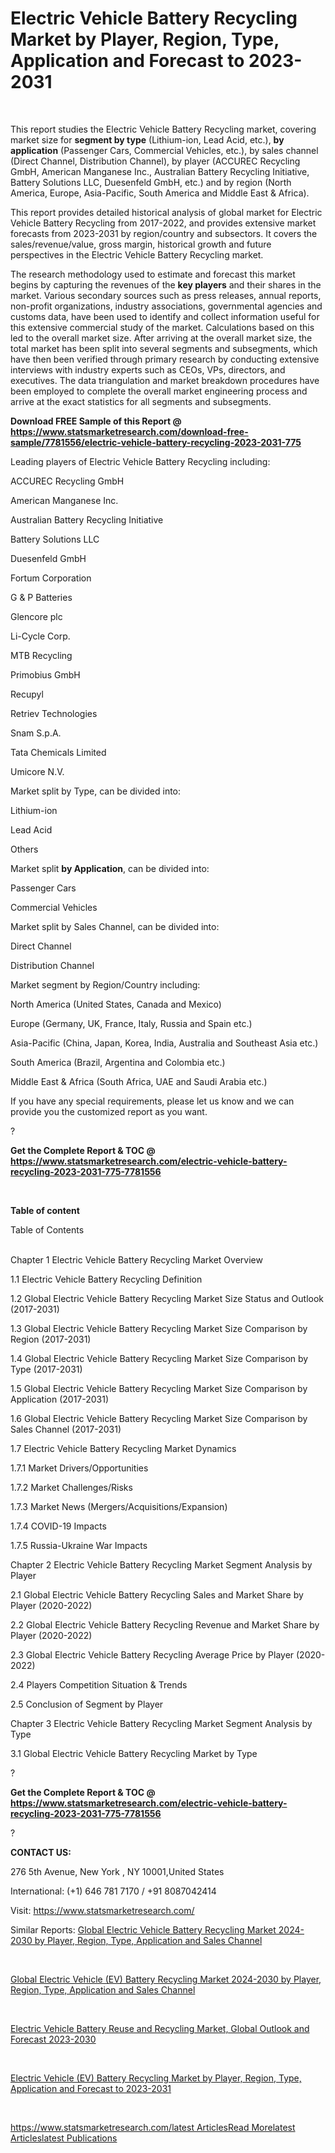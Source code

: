 <h1>Electric Vehicle Battery Recycling Market by Player, Region, Type, Application and Forecast to 2023-2031</h1><br/><p>This report studies the Electric Vehicle Battery Recycling market, covering market size for <strong>segment by type</strong> (Lithium-ion, Lead Acid, etc.), <strong>by application</strong> (Passenger Cars, Commercial Vehicles, etc.), by sales channel (Direct Channel, Distribution Channel), by player (ACCUREC Recycling GmbH, American Manganese Inc., Australian Battery Recycling Initiative, Battery Solutions LLC, Duesenfeld GmbH, etc.) and by region (North America, Europe, Asia-Pacific, South America and Middle East & Africa).</p>
 
 
 
 <p>This report provides detailed historical analysis of global market for Electric Vehicle Battery Recycling from 2017-2022, and provides extensive market forecasts from 2023-2031 by region/country and subsectors. It covers the sales/revenue/value, gross margin, historical growth and future perspectives in the Electric Vehicle Battery Recycling market.</p>
 
 
 
 <p>The research methodology used to estimate and forecast this market begins by capturing the revenues of the <strong>key players</strong> and their shares in the market. Various secondary sources such as press releases, annual reports, non-profit organizations, industry associations, governmental agencies and customs data, have been used to identify and collect information useful for this extensive commercial study of the market. Calculations based on this led to the overall market size. After arriving at the overall market size, the total market has been split into several segments and subsegments, which have then been verified through primary research by conducting extensive interviews with industry experts such as CEOs, VPs, directors, and executives. The data triangulation and market breakdown procedures have been employed to complete the overall market engineering process and arrive at the exact statistics for all segments and subsegments.</p>
 
 
 
 <p><strong>Download FREE Sample of this Report @ <a href="https://www.statsmarketresearch.com/download-free-sample/7781556/electric-vehicle-battery-recycling-2023-2031-775">https://www.statsmarketresearch.com/download-free-sample/7781556/electric-vehicle-battery-recycling-2023-2031-775</a></strong></p>
 
 
 
 <p>Leading players of Electric Vehicle Battery Recycling including:</p>
 
 
 
 <p>ACCUREC Recycling GmbH</p>
 
 
 
 <p>American Manganese Inc.</p>
 
 
 
 <p>Australian Battery Recycling Initiative</p>
 
 
 
 <p>Battery Solutions LLC</p>
 
 
 
 <p>Duesenfeld GmbH</p>
 
 
 
 <p>Fortum Corporation</p>
 
 
 
 <p>G & P Batteries</p>
 
 
 
 <p>Glencore plc</p>
 
 
 
 <p>Li-Cycle Corp.</p>
 
 
 
 <p>MTB Recycling</p>
 
 
 
 <p>Primobius GmbH</p>
 
 
 
 <p>Recupyl</p>
 
 
 
 <p>Retriev Technologies</p>
 
 
 
 <p>Snam S.p.A.</p>
 
 
 
 <p>Tata Chemicals Limited</p>
 
 
 
 <p>Umicore N.V.</p>
 
 
 
 <p>Market split by Type, can be divided into:</p>
 
 
 
 <p>Lithium-ion</p>
 
 
 
 <p>Lead Acid</p>
 
 
 
 <p>Others</p>
 
 
 
 <p>Market split <strong>by Application</strong>, can be divided into:</p>
 
 
 
 <p>Passenger Cars</p>
 
 
 
 <p>Commercial Vehicles</p>
 
 
 
 <p>Market split by Sales Channel, can be divided into:</p>
 
 
 
 <p>Direct Channel</p>
 
 
 
 <p>Distribution Channel</p>
 
 
 
 <p>Market segment by Region/Country including:</p>
 
 
 
 <p>North America (United States, Canada and Mexico)</p>
 
 
 
 <p>Europe (Germany, UK, France, Italy, Russia and Spain etc.)</p>
 
 
 
 <p>Asia-Pacific (China, Japan, Korea, India, Australia and Southeast Asia etc.)</p>
 
 
 
 <p>South America (Brazil, Argentina and Colombia etc.)</p>
 
 
 
 <p>Middle East & Africa (South Africa, UAE and Saudi Arabia etc.)</p>
 
 
 
 <p>If you have any special requirements, please let us know and we can provide you the customized report as you want.</p>
 
 
 
 <p>? </p>
 
 
 
 <div><b>Get the Complete Report & TOC @ <a href="https://www.statsmarketresearch.com/electric-vehicle-battery-recycling-2023-2031-775-7781556">https://www.statsmarketresearch.com/electric-vehicle-battery-recycling-2023-2031-775-7781556</a></b></div>
 
 
 
 <p><br />
 
 <b>Table of content</b></p>
 
 
 
 <p>Table of Contents<br />
 
 <br />
 
 Chapter 1 Electric Vehicle Battery Recycling Market Overview<br />
 
 1.1 Electric Vehicle Battery Recycling Definition<br />
 
 1.2 Global Electric Vehicle Battery Recycling Market Size Status and Outlook (2017-2031)<br />
 
 1.3 Global Electric Vehicle Battery Recycling Market Size Comparison by Region (2017-2031)<br />
 
 1.4 Global Electric Vehicle Battery Recycling Market Size Comparison by Type (2017-2031)<br />
 
 1.5 Global Electric Vehicle Battery Recycling Market Size Comparison by Application (2017-2031)<br />
 
 1.6 Global Electric Vehicle Battery Recycling Market Size Comparison by Sales Channel (2017-2031)<br />
 
 1.7 Electric Vehicle Battery Recycling Market Dynamics<br />
 
 1.7.1 Market Drivers/Opportunities<br />
 
 1.7.2 Market Challenges/Risks<br />
 
 1.7.3 Market News (Mergers/Acquisitions/Expansion)<br />
 
 1.7.4 COVID-19 Impacts<br />
 
 1.7.5 Russia-Ukraine War Impacts<br />
 
 Chapter 2 Electric Vehicle Battery Recycling Market Segment Analysis by Player<br />
 
 2.1 Global Electric Vehicle Battery Recycling Sales and Market Share by Player (2020-2022)<br />
 
 2.2 Global Electric Vehicle Battery Recycling Revenue and Market Share by Player (2020-2022)<br />
 
 2.3 Global Electric Vehicle Battery Recycling Average Price by Player (2020-2022)<br />
 
 2.4 Players Competition Situation & Trends<br />
 
 2.5 Conclusion of Segment by Player<br />
 
 Chapter 3 Electric Vehicle Battery Recycling Market Segment Analysis by Type<br />
 
 3.1 Global Electric Vehicle Battery Recycling Market by Type<br />
 
 ? </p>
 
 
 
 <div><b>Get the Complete Report & TOC @ <a href="https://www.statsmarketresearch.com/electric-vehicle-battery-recycling-2023-2031-775-7781556">https://www.statsmarketresearch.com/electric-vehicle-battery-recycling-2023-2031-775-7781556</a></b></div>
 
 
 
 <p>? </p>
 
 
 
 <p><b>CONTACT US:</b><br />
 
 276 5th Avenue, New York , NY 10001,United States<br />
 
 International: (+1) 646 781 7170 / +91 8087042414<br />
 
 Visit: <a href="https://www.statsmarketresearch.com/">https://www.statsmarketresearch.com/</a><br />
 
 Similar Reports: <a href="https://www.statsmarketresearch.com/electric-vehicle-battery-recycling-2023-2031-775-7781556">Global Electric Vehicle Battery Recycling Market 2024-2030 by Player, Region, Type, Application and Sales Channel</a><br />
 
 <br />
 
 <a href="https://www.statsmarketresearch.com/electric-vehicle-battery-recycling-2023-2031-775-7781556">Global Electric Vehicle (EV) Battery Recycling Market 2024-2030 by Player, Region, Type, Application and Sales Channel</a><br />
 
 <br />
 
 <a href="https://www.statsmarketresearch.com/electric-vehicle-battery-recycling-2023-2031-775-7781556">Electric Vehicle Battery Reuse and Recycling Market, Global Outlook and Forecast 2023-2030</a><br />
 
 <br />
 
 <a href="https://www.statsmarketresearch.com/electric-vehicle-battery-recycling-2023-2031-775-7781556">Electric Vehicle (EV) Battery Recycling Market by Player, Region, Type, Application and Forecast to 2023-2031 </a><br />
 
 <br />
 
 <a href="https://gyeongbokgung.com">https://www.statsmarketresearch.com/</a><a href="https://hallyeomaritime.com">latest Articles</a><a href="https://jingwansa.com">Read More</a><a href="https://nguoiviet.jp/">latest Articles</a><a href="https://www.intelmarketresearch.com/">latest Publications</a></p>
